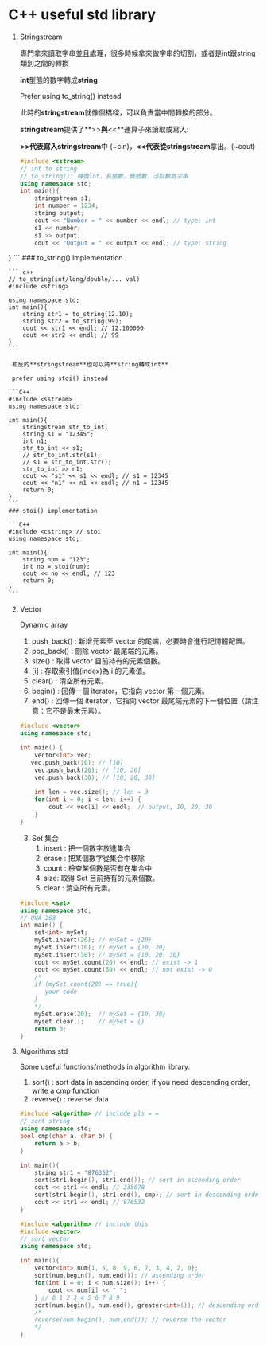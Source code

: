 # C++ useful std library

1. Stringstream

    專門拿來讀取字串並且處理，很多時候拿來做字串的切割，或者是int跟string類別之間的轉換
   
    
    
    **int**型態的數字轉成**string**
    
    Prefer using to_string()  instead
    
    此時的**stringstream**就像個橋樑，可以負責當中間轉換的部分。
    
    **stringstream**提供了**>>**與**<<**運算子來讀取或寫入:
    
    **>>**代表寫入**stringstream**中 (~cin)，**<<**代表從**stringstream**拿出。(~cout)
    
    ```	c++
    #include <sstream>
    // int to string
    // to_string(): 轉換int，長整數，無號數，浮點數為字串
    using namespace std;
    int main(){
        stringstream s1;
        int number = 1234; 
        string output; 
        cout << "Number = " << number << endl; // type: int
        s1 << number;
        s1 >> output;
        cout << "Output = " << output << endl; // type: string
}
    ```
    ### to_string() implementation 
    
    ```	c++
    // to_string(int/long/double/... val)
    #include <string> 
    
    using namespace std;
    int main(){
        string str1 = to_string(12.10);
        string str2 = to_string(99);
        cout << str1 << endl; // 12.100000
        cout << str2 << endl; // 99
    }
    ```

     相反的**stringstream**也可以將**string轉成int**
    
     prefer using stoi() instead
    
    ```C++
    #include <sstream>
    using namespace std;
    
    int main(){
    	stringstream str_to_int;
        string s1 = "12345";
    	int n1;
        str_to_int << s1;
        // str_to_int.str(s1);
        // s1 = str_to_int.str();
        str_to_int >> n1;
        cout << "s1" << s1 << endl; // s1 = 12345
        cout << "n1" << n1 << endl; // n1 = 12345
        return 0;
    }
    ```
    ### stoi() implementation
    
    ```C++
    #include <cstring> // stoi
    using namespace std;
    
    int main(){
        string num = "123";
        int no = stoi(num);
        cout << no << endl; // 123
        return 0;
    }
    ```

   

  2. Vector 

     Dynamic array

     1. push_back() : 新增元素至 vector 的尾端，必要時會進行記憶體配置。
     2. pop_back() : 刪除 vector 最尾端的元素。
     3. size() : 取得 vector 目前持有的元素個數。
     4. [i] : 存取索引值(index)為 i 的元素值。
     5. clear() : 清空所有元素。
     6. begin() : 回傳一個 iterator，它指向 vector 第一個元素。
     7. end() : 回傳一個 iterator，它指向 vector 最尾端元素的下一個位置（請注意：它不是最末元素）。

     ```C++
     #include <vector>
     using namespace std;
     
     int main() {
         vector<int> vec;
     	vec.push_back(10); // [10]
         vec.push_back(20); // [10, 20]
         vec.push_back(30); // [10, 20, 30]
         
         int len = vec.size(); // len = 3
         for(int i = 0; i < len; i++) {
             cout << vec[i] << endl;  // output, 10, 20, 30
         }
     }
     ```
     3. Set  集合
        1. insert :  把一個數字放進集合
        2. erase : 把某個數字從集合中移除
        3. count : 檢查某個數是否有在集合中
        4. size:  取得 Set 目前持有的元素個數。
        5. clear : 清空所有元素。
     ```c++
     #include <set>
     using namespace std;
     // UVA 263
     int main() {
         set<int> mySet;
         mySet.insert(20); // mySet = {20}
         mySet.insert(10); // mySet = {10, 20}
         mySet.insert(30); // mySet = {10, 20, 30}
         cout << mySet.count(20) << endl; // exist -> 1
         cout << mySet.count(50) << endl; // not exist -> 0
         /*
         if (mySet.count(20) == true){
         	your code
         }
         */
         mySet.erase(20);  // mySet = {10, 30}
         myset.clear();    // mySet = {}
         return 0;
     }
     ```

3. Algorithms std

   Some useful functions/methods in algorithm library.

   1. sort() : sort data in ascending order, if you need descending order, write a cmp function
   2. reverse() : reverse data

   ```c++
   #include <algorithm> // include pls = =
   // sort string
   using namespace std;
   bool cmp(char a, char b) {
       return a > b;
   }
   
   int main(){
       string str1 = "876352";
       sort(str1.begin(), str1.end()); // sort in ascending order
       cout << str1 << endl; // 235678
       sort(str1.begin(), str1.end(), cmp); // sort in descending order
       cout << str1 << endl; // 876532
   }
   ```

   ```C++
   #include <algorithm> // include this
   #include <vector>
   // sort vector
   using namespace std;
   
   int main(){
       vector<int> num{1, 5, 8, 9, 6, 7, 3, 4, 2, 0};
       sort(num.begin(), num.end()); // ascending order
       for(int i = 0; i < num.size(); i++) {
           cout << num[i] << " ";
       } // 0 1 2 3 4 5 6 7 8 9 
       sort(num.begin(), num.end(), greater<int>()); // descending order
       /*
       reverse(num.begin(), num.end()); // reverse the vector
       */
   }
   
   
   ```

   